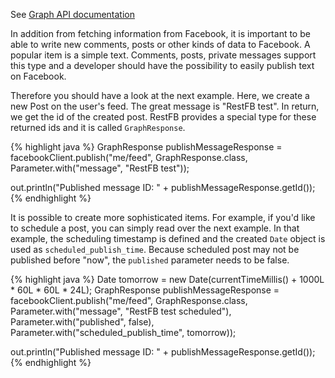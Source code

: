 See <a target="_blank" href="http://developers.facebook.com/docs/api#editing" class="badge badge-primary">Graph API documentation</a>

In addition from fetching information from Facebook, it is important to be able to write new comments, posts or other kinds of data to Facebook. A popular item is a simple text. Comments, posts, private messages support this type and a developer should have the possibility to easily publish text on Facebook.

Therefore you should have a look at the next example. Here, we create a new Post on the user's feed. The great message is "RestFB test". In return, we get the id of the created post. RestFB provides a special type for these returned ids and it is called `GraphResponse`.

{% highlight java %}
GraphResponse publishMessageResponse =
  facebookClient.publish("me/feed", GraphResponse.class,
    Parameter.with("message", "RestFB test"));

out.println("Published message ID: " + publishMessageResponse.getId());
{% endhighlight %}

It is possible to create more sophisticated items. For example, if you'd like to schedule a post, you can simply read over
the next example. In that example, the scheduling timestamp is defined and the created `Date` object is used as `scheduled_publish_time`. Because scheduled post may not be published before "now", the `published` parameter needs to be false.

{% highlight java %}
Date tomorrow = new Date(currentTimeMillis() + 1000L * 60L * 60L * 24L);
GraphResponse publishMessageResponse =
  facebookClient.publish("me/feed", GraphResponse.class,
    Parameter.with("message", "RestFB test scheduled"), 
	Parameter.with("published", false), 
	Parameter.with("scheduled_publish_time", tomorrow));
	
out.println("Published message ID: " + publishMessageResponse.getId());
{% endhighlight %}